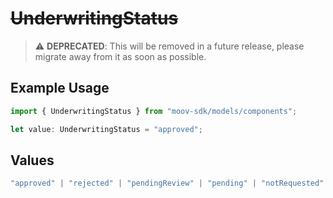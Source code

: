 # ~~UnderwritingStatus~~

> :warning: **DEPRECATED**: This will be removed in a future release, please migrate away from it as soon as possible.

## Example Usage

```typescript
import { UnderwritingStatus } from "moov-sdk/models/components";

let value: UnderwritingStatus = "approved";
```

## Values

```typescript
"approved" | "rejected" | "pendingReview" | "pending" | "notRequested"
```